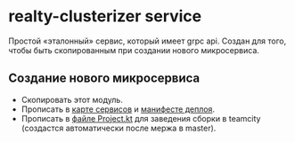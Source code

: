 # realty-clusterizer service

Простой «эталонный» сервис, который имеет grpc api. Создан для того, чтобы быть скопированным при создании нового микросервиса.

## Создание нового микросервиса

* Скопировать этот модуль.
* Прописать в [карте сервисов](https://a.yandex-team.ru/arcadia/classifieds/services/maps/realty-boilerplate.yml) и [манифесте деплоя](https://a.yandex-team.ru/arcadia/classifieds/services/deploy/realty-boilerplate.yml).
* Прописать в [файле Project.kt](https://bb.yandex-team.ru/projects/YANDEX-CLASSIFIEDS/repos/realty-backend-builds/browse/.teamcity/VerticalsBackend_RealtyNG/Project.kt) для заведения сборки в teamcity (создастся автоматически после мержа в master).
